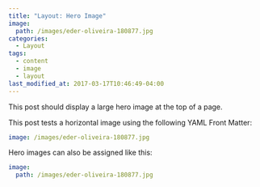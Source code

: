 ```yaml
---
title: "Layout: Hero Image"
image: 
  path: /images/eder-oliveira-180877.jpg
categories:
  - Layout
tags:
  - content
  - image
  - layout
last_modified_at: 2017-03-17T10:46:49-04:00
---
```


This post should display a large hero image at the top of a page.

This post tests a horizontal image using the following YAML Front Matter:

```yaml
image: /images/eder-oliveira-180877.jpg
```

Hero images can also be assigned like this:

```yaml
image:
  path: /images/eder-oliveira-180877.jpg
```
